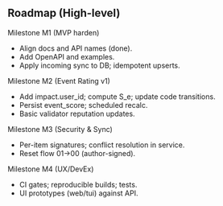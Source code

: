 ## Roadmap (High-level)

Milestone M1 (MVP harden)
- Align docs and API names (done).
- Add OpenAPI and examples.
- Apply incoming sync to DB; idempotent upserts.

Milestone M2 (Event Rating v1)
- Add impact.user_id; compute S_e; update code transitions.
- Persist event_score; scheduled recalc.
- Basic validator reputation updates.

Milestone M3 (Security & Sync)
- Per-item signatures; conflict resolution in service.
- Reset flow 01→00 (author-signed).

Milestone M4 (UX/DevEx)
- CI gates; reproducible builds; tests.
- UI prototypes (web/tui) against API.
